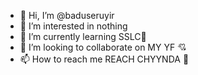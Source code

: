 - 👋 Hi, I’m @baduseruyir
- 👀 I’m interested in nothing
- 🌱 I’m currently learning SSLC🤠
- 💞️ I’m looking to collaborate on MY YF 💘
- 📫 How to reach me REACH CHYYNDA 🙂

<!---
baduseruyir/baduseruyir is a ✨ special ✨ repository because its `README.md` (this file) appears on your GitHub profile.
You can click the Preview link to take a look at your changes.
--->
